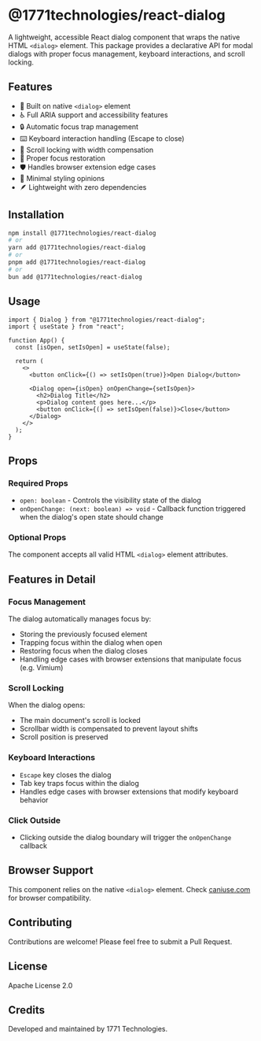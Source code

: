 # @1771technologies/react-dialog

A lightweight, accessible React dialog component that wraps the native HTML `<dialog>` element.
This package provides a declarative API for modal dialogs with proper focus management,
keyboard interactions, and scroll locking.

## Features

- 🎯 Built on native `<dialog>` element
- ♿️ Full ARIA support and accessibility features
- 🔒 Automatic focus trap management
- ⌨️ Keyboard interaction handling (Escape to close)
- 📜 Scroll locking with width compensation
- 🔄 Proper focus restoration
- 🛡️ Handles browser extension edge cases
- 🎨 Minimal styling opinions
- 🪶 Lightweight with zero dependencies

## Installation

```bash
npm install @1771technologies/react-dialog
# or
yarn add @1771technologies/react-dialog
# or
pnpm add @1771technologies/react-dialog
# or
bun add @1771technologies/react-dialog
```

## Usage

```tsx
import { Dialog } from "@1771technologies/react-dialog";
import { useState } from "react";

function App() {
  const [isOpen, setIsOpen] = useState(false);

  return (
    <>
      <button onClick={() => setIsOpen(true)}>Open Dialog</button>

      <Dialog open={isOpen} onOpenChange={setIsOpen}>
        <h2>Dialog Title</h2>
        <p>Dialog content goes here...</p>
        <button onClick={() => setIsOpen(false)}>Close</button>
      </Dialog>
    </>
  );
}
```

## Props

### Required Props

- `open: boolean` - Controls the visibility state of the dialog
- `onOpenChange: (next: boolean) => void` - Callback function triggered when the dialog's
  open state should change

### Optional Props

The component accepts all valid HTML `<dialog>` element attributes.

## Features in Detail

### Focus Management

The dialog automatically manages focus by:

- Storing the previously focused element
- Trapping focus within the dialog when open
- Restoring focus when the dialog closes
- Handling edge cases with browser extensions that manipulate focus (e.g. Vimium)

### Scroll Locking

When the dialog opens:

- The main document's scroll is locked
- Scrollbar width is compensated to prevent layout shifts
- Scroll position is preserved

### Keyboard Interactions

- `Escape` key closes the dialog
- Tab key traps focus within the dialog
- Handles edge cases with browser extensions that modify keyboard behavior

### Click Outside

- Clicking outside the dialog boundary will trigger the `onOpenChange` callback

## Browser Support

This component relies on the native `<dialog>` element. Check
[caniuse.com](https://caniuse.com/?search=dialog) for browser compatibility.

## Contributing

Contributions are welcome! Please feel free to submit a Pull Request.

## License

Apache License 2.0

## Credits

Developed and maintained by 1771 Technologies.
